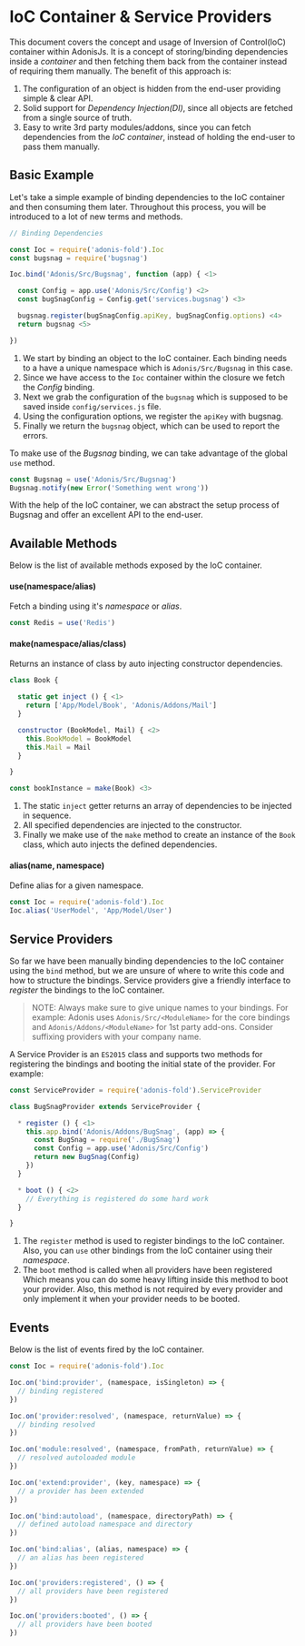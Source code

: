 # IoC Container & Service Providers

This document covers the concept and usage of Inversion of Control(IoC) container within AdonisJs. It is a concept of storing/binding dependencies inside a *container* and then fetching them back from the container instead of requiring them manually. The benefit of this approach is:

1. The configuration of an object is hidden from the end-user providing simple & clear API.
2. Solid support for *Dependency Injection(DI)*, since all objects are fetched from a single source of truth.
3. Easy to write 3rd party modules/addons, since you can fetch dependencies from the *IoC container*, instead of holding the end-user to pass them manually.

## Basic Example
Let's take a simple example of binding dependencies to the IoC container and then consuming them later. Throughout this process, you will be introduced to a lot of new terms and methods.

```js
// Binding Dependencies

const Ioc = require('adonis-fold').Ioc
const bugsnag = require('bugsnag')

Ioc.bind('Adonis/Src/Bugsnag', function (app) { <1>

  const Config = app.use('Adonis/Src/Config') <2>
  const bugSnagConfig = Config.get('services.bugsnag') <3>

  bugsnag.register(bugSnagConfig.apiKey, bugSnagConfig.options) <4>
  return bugsnag <5>

})
```

1. We start by binding an object to the IoC container. Each binding needs to a have a unique namespace which is `Adonis/Src/Bugsnag` in this case.
2. Since we have access to the `Ioc` container within the closure we fetch the *Config* binding.
3. Next we grab the configuration of the `bugsnag` which is supposed to be saved inside `config/services.js` file.
4. Using the configuration options, we register the `apiKey` with bugsnag.
5. Finally we return the `bugsnag` object, which can be used to report the errors.

To make use of the *Bugsnag* binding, we can take advantage of the global `use` method.

```js
const Bugsnag = use('Adonis/Src/Bugsnag')
Bugsnag.notify(new Error('Something went wrong'))
```

With the help of the IoC container, we can abstract the setup process of Bugsnag and offer an excellent API to the end-user.

## Available Methods
Below is the list of available methods exposed by the IoC container.

#### use(namespace/alias)
Fetch a binding using it's *namespace* or *alias*.

```js
const Redis = use('Redis')
```

#### make(namespace/alias/class)
Returns an instance of class by auto injecting constructor dependencies.

```js
class Book {

  static get inject () { <1>
    return ['App/Model/Book', 'Adonis/Addons/Mail']
  }

  constructor (BookModel, Mail) { <2>
    this.BookModel = BookModel
    this.Mail = Mail
  }

}

const bookInstance = make(Book) <3>
```

1. The static `inject` getter returns an array of dependencies to be injected in sequence.
2. All specified dependencies are injected to the constructor.
3. Finally we make use of the `make` method to create an instance of the `Book` class, which auto injects the defined dependencies.

#### alias(name, namespace)
Define alias for a given namespace.

```js
const Ioc = require('adonis-fold').Ioc
Ioc.alias('UserModel', 'App/Model/User')
```

## Service Providers
So far we have been manually binding dependencies to the IoC container using the `bind` method, but we are unsure of where to write this code and how to structure the bindings. Service providers give a friendly interface to *register* the bindings to the IoC container.

> NOTE: Always make sure to give unique names to your bindings. For example: Adonis uses `Adonis/Src/<ModuleName>` for the core bindings and `Adonis/Addons/<ModuleName>` for 1st party add-ons. Consider suffixing providers with your company name.

A Service Provider is an `ES2015` class and supports two methods for registering the bindings and booting the initial state of the provider. For example:

```js
const ServiceProvider = require('adonis-fold').ServiceProvider

class BugSnagProvider extends ServiceProvider {

  * register () { <1>
    this.app.bind('Adonis/Addons/BugSnag', (app) => {
      const BugSnag = require('./BugSnag')
      const Config = app.use('Adonis/Src/Config')
      return new BugSnag(Config)
    })
  }

  * boot () { <2>
    // Everything is registered do some hard work
  }

}
```

1. The `register` method is used to register bindings to the IoC container. Also, you can `use` other bindings from the IoC container using their *namespace*.
2. The `boot` method is called when all providers have been registered Which means you can do some heavy lifting inside this method to boot your provider. Also, this method is not required by every provider and only implement it when your provider needs to be booted.

## Events
Below is the list of events fired by the IoC container.

```js
const Ioc = require('adonis-fold').Ioc

Ioc.on('bind:provider', (namespace, isSingleton) => {
  // binding registered
})

Ioc.on('provider:resolved', (namespace, returnValue) => {
  // binding resolved
})

Ioc.on('module:resolved', (namespace, fromPath, returnValue) => {
  // resolved autoloaded module
})

Ioc.on('extend:provider', (key, namespace) => {
  // a provider has been extended
})

Ioc.on('bind:autoload', (namespace, directoryPath) => {
  // defined autoload namespace and directory
})

Ioc.on('bind:alias', (alias, namespace) => {
  // an alias has been registered
})

Ioc.on('providers:registered', () => {
  // all providers have been registered
})

Ioc.on('providers:booted', () => {
  // all providers have been booted
})
```
